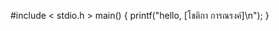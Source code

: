 #include < stdio.h >
        main()
        {
                printf("hello, [โชติกา การณรงค์]\n");
        }
